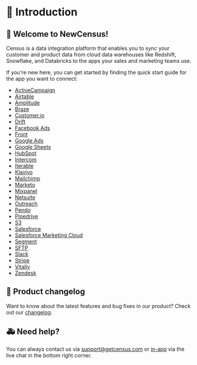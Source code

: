 # 🏡 Introduction

## 👋 Welcome to NewCensus!&#x20;

Census is a data integration platform that enables you to sync your customer and product data from cloud data warehouses like Redshift, Snowflake, and Databricks to the apps your sales and marketing teams use.&#x20;

If you're new here, you can get started by finding the quick start guide for the app you want to connect:

* [ActiveCampaign](destinations/activecampaign.md)
* [Airtable](destinations/airtable.md)
* [Amplitude](destinations/amplitude.md)
* [Braze](destinations/braze.md)
* [Customer.io](destinations/customer.io.md)
* [Drift](destinations/drift.md)
* [Facebook Ads](destinations/facebook-ads.md)
* [Front](destinations/front.md)
* [Google Ads](destinations/google-ads/)
* [Google Sheets](sources/google-sheets.md)
* [HubSpot](destinations/hubspot.md)
* [Intercom](destinations/intercom.md)
* [Iterable](destinations/iterable.md)
* [Klaviyo](destinations/klaviyo.md)
* [Mailchimp](destinations/mailchimp.md)
* [Marketo](destinations/marketo.md)
* [Mixpanel](destinations/mixpanel.md)
* [Netsuite](destinations/netsuite.md)
* [Outreach](destinations/outreach.md)
* [Pendo](destinations/pendo.md)
* [Pipedrive](destinations/pipedrive.md)
* [S3](destinations/s3.md)
* [Salesforce](destinations/salesforce.md)
* [Salesforce Marketing Cloud](destinations/salesforce-marketing-cloud.md)
* [Segment](destinations/segment.md)
* [SFTP](destinations/sftp.md)
* [Slack](destinations/slack.md)
* [Stripe](destinations/stripe.md)
* [Vitally](destinations/vitally.md)
* [Zendesk](destinations/zendesk.md)

## 🎊 Product changelog

Want to know about the latest features and bug fixes in our product? Check out our [changelog](https://whatsnew.getcensus.com).

## 🚑 Need help?

You can always contact us via support@getcensus.com or [in-app](https://app.getcensus.com) via the live chat in the bottom right corner.
